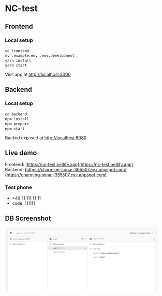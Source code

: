 # NC-test

## Frontend

### Local setup

```
cd frontend
mv .example.env .env.development
yarn install
yarn start
```

Visit app at [http://localhost:3000](http://localhost:3000)

## Backend

### Local setup

```
cd backend
npm install
npm prepare
npm start
```

Backed exposed at [http://localhost:8080](http://localhost:8080)

## Live demo

Frontend: [https://nc-test.netlify.app](https://nc-test.netlify.app)  
Backend: [https://charming-sonar-365507.ey.r.appspot.com](https://charming-sonar-365507.ey.r.appspot.com)

### Test phone

- +46 11 111 11 11
- code: 111111

## DB Screenshot

![screenshot](db-screenshot.jpg)
